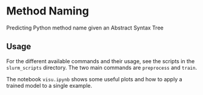 # Method Naming

Predicting Python method name given an Abstract Syntax Tree

## Usage

For the different available commands and their usage, see the scripts in the `slurm_scripts` directory.
The two main commands are `preprocess` and `train`.

The notebook `visu.ipynb` shows some useful plots and how to apply a trained model to a single example.
